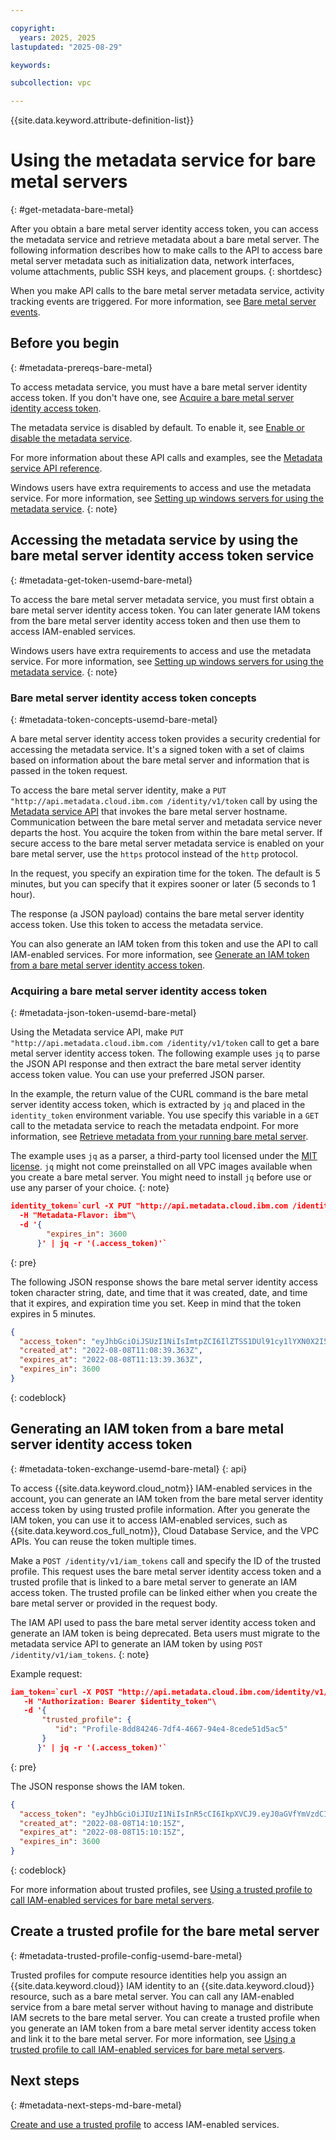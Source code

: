 ```yaml
---

copyright:
  years: 2025, 2025
lastupdated: "2025-08-29"

keywords:

subcollection: vpc

---
```


{{site.data.keyword.attribute-definition-list}}

# Using the metadata service for bare metal servers
{: #get-metadata-bare-metal}

After you obtain a bare metal server identity access token, you can access the metadata service and retrieve metadata about a bare metal server. The following information describes how to make calls to the API to access bare metal server metadata such as initialization data, network interfaces, volume attachments, public SSH keys, and placement groups.
{: shortdesc}

When you make API calls to the bare metal server metadata service, activity tracking events are triggered. For more information, see [Bare metal server events](/docs/vpc?topic=vpc-at_events#events-compute-bm).

## Before you begin
{: #metadata-prereqs-bare-metal}

To access metadata service, you must have a bare metal server identity access token. If you don't have one, see [Acquire a bare metal server identity access token](/docs/vpc?topic=vpc-get-metadata-bare-metal&interface=api#metadata-token-exchange-usemd-bare-metal).

The metadata service is disabled by default. To enable it, see [Enable or disable the metadata service](/docs/vpc?topic=vpc-configure-metadata-service-bare-metal&interface=ui#metadata-service-enable-bare-metal).

For more information about these API calls and examples, see the [Metadata service API reference](/apidocs/vpc-identity-beta).

Windows users have extra requirements to access and use the metadata service. For more information, see [Setting up windows servers for using the metadata service](/docs/vpc?topic=vpc-configure-metadata-service-bare-metal&interface=ui#metadata-service-enable-bare-metal).
{: note}

## Accessing the metadata service by using the bare metal server identity access token service
{: #metadata-get-token-usemd-bare-metal}

To access the bare metal server metadata service, you must first obtain a bare metal server identity access token. You can later generate IAM tokens from the bare metal server identity access token and then use them to access IAM-enabled services.

Windows users have extra requirements to access and use the metadata service. For more information, see [Setting up windows servers for using the metadata service](/docs/vpc?topic=vpc-configure-metadata-service-bare-metal&interface=ui#metadata-service-enable-bare-metal).
{: note}

### Bare metal server identity access token concepts
{: #metadata-token-concepts-usemd-bare-metal}

A bare metal server identity access token provides a security credential for accessing the metadata service. It's a signed token with a set of claims based on information about the bare metal server and information that is passed in the token request.

To access the bare metal server identity, make a `PUT "http://api.metadata.cloud.ibm.com /identity/v1/token` call by using the [Metadata service API](/apidocs/vpc-identity-beta#create-access-token) that invokes the bare metal server hostname. Communication between the bare metal server and metadata service never departs the host. You acquire the token from within the bare metal server. If secure access to the bare metal server metadata service is enabled on your bare metal server, use the `https` protocol instead of the `http` protocol.

In the request, you specify an expiration time for the token. The default is 5 minutes, but you can specify that it expires sooner or later (5 seconds to 1 hour).

The response (a JSON payload) contains the bare metal server identity access token. Use this token to access the metadata service.

You can also generate an IAM token from this token and use the API to call IAM-enabled services. For more information, see [Generate an IAM token from a bare metal server identity access token](/docs/vpc?topic=vpc-configure-metadata-service-bare-metal&interface=api#metadata-token-exchange-bare-metal).

### Acquiring a bare metal server identity access token
{: #metadata-json-token-usemd-bare-metal}

Using the Metadata service API, make `PUT "http://api.metadata.cloud.ibm.com /identity/v1/token` call to get a bare metal server identity access token. The following example uses `jq` to parse the JSON API response and then extract the bare metal server identity access token value. You can use your preferred JSON parser.

In the example, the return value of the CURL command is the bare metal server identity access token, which is extracted by `jq` and placed in the `identity_token` environment variable. You use specify this variable in a `GET` call to the metadata service to reach the metadata endpoint. For more information, see [Retrieve metadata from your running bare metal server](/docs/vpc?topic=vpc-get-metadata-bare-metal&interface=api).

The example uses `jq` as a parser, a third-party tool licensed under the [MIT license](https://stedolan.github.io/jq/download/). `jq` might not come preinstalled on all VPC images available when you create a bare metal server. You might need to install `jq` before use or use any parser of your choice.
{: note}

```json
identity_token=`curl -X PUT "http://api.metadata.cloud.ibm.com /identity/v1/token?version=2025-06-30"\
  -H "Metadata-Flavor: ibm"\
  -d '{
        "expires_in": 3600
      }' | jq -r '(.access_token)'`
```
{: pre}

The following JSON response shows the bare metal server identity access token character string, date, and time that it was created, date, and time that it expires, and expiration time you set. Keep in mind that the token expires in 5 minutes.

```json
{
  "access_token": "eyJhbGciOiJSUzI1NiIsImtpZCI6IlZTSS1DUl91cy1lYXN0X2I5...",
  "created_at": "2022-08-08T11:08:39.363Z",
  "expires_at": "2022-08-08T11:13:39.363Z",
  "expires_in": 3600
}
```
{: codeblock}

## Generating an IAM token from a bare metal server identity access token
{: #metadata-token-exchange-usemd-bare-metal}
{: api}

To access {{site.data.keyword.cloud_notm}} IAM-enabled services in the account, you can generate an IAM token from the bare metal server identity access token by using trusted profile information. After you generate the IAM token, you can use it to access IAM-enabled services, such as {{site.data.keyword.cos_full_notm}}, Cloud Database Service, and the VPC APIs. You can reuse the token multiple times.

Make a `POST /identity/v1/iam_tokens` call and specify the ID of the trusted profile. This request uses the bare metal server identity access token and a trusted profile that is linked to a bare metal server to generate an IAM access token. The trusted profile can be linked either when you create the bare metal server or provided in the request body.

The IAM API used to pass the bare metal server identity access token and generate an IAM token is being deprecated. Beta users must migrate to the metadata service API to generate an IAM token by using `POST /identity/v1/iam_tokens`.
{: note}

Example request:

```json
iam_token=`curl -X POST "http://api.metadata.cloud.ibm.com/identity/v1/iam_tokens?version=2025-06-30"\
   -H "Authorization: Bearer $identity_token"\
   -d '{
       "trusted_profile": {
          "id": "Profile-8dd84246-7df4-4667-94e4-8cede51d5ac5"
       }
      }' | jq -r '(.access_token)'`
```
{: pre}

The JSON response shows the IAM token.

```json
{
  "access_token": "eyJhbGciOiJIUzI1NiIsInR5cCI6IkpXVCJ9.eyJ0aGVfYmVzdCI6I8...",
  "created_at": "2022-08-08T14:10:15Z",
  "expires_at": "2022-08-08T15:10:15Z",
  "expires_in": 3600
}
```
{: codeblock}

For more information about trusted profiles, see [Using a trusted profile to call IAM-enabled services for bare metal servers](/docs/vpc?topic=vpc-configure-metadata-service-bare-metal&interface=ui#metadata-service-enable-bare-metal).

## Create a trusted profile for the bare metal server
{: #metadata-trusted-profile-config-usemd-bare-metal}

Trusted profiles for compute resource identities help you assign an {{site.data.keyword.cloud}} IAM identity to an {{site.data.keyword.cloud}} resource, such as a bare metal server. You can call any IAM-enabled service from a bare metal server without having to manage and distribute IAM secrets to the bare metal server. You can create a trusted profile when you generate an IAM token from a bare metal server identity access token and link it to the bare metal server. For more information, see [Using a trusted profile to call IAM-enabled services for bare metal servers](/docs/vpc?topic=vpc-configure-metadata-service-bare-metal&interface=ui#metadata-service-enable-bare-metal).

## Next steps
{: #metadata-next-steps-md-bare-metal}

[Create and use a trusted profile](/docs/vpc?topic=vpc-configure-metadata-service-bare-metal&interface=ui#metadata-service-enable-bare-metal) to access IAM-enabled services.
